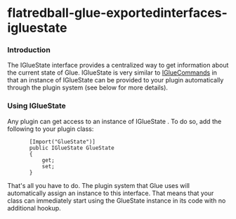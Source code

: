 # flatredball-glue-exportedinterfaces-igluestate

### Introduction

The IGlueState interface provides a centralized way to get information about the current state of Glue. IGlueState is very similar to [IGlueCommands](../../../../../frb/docs/index.php) in that an instance of IGlueState can be provided to your plugin automatically through the plugin system (see below for more details).

### Using IGlueState

Any plugin can get access to an instance of IGlueState . To do so, add the following to your plugin class:

```
       [Import("GlueState")]
       public IGlueState GlueState 
       {
           get;
           set;
       }
```

That's all you have to do. The plugin system that Glue uses will automatically assign an instance to this interface. That means that your class can immediately start using the GlueState instance in its code with no additional hookup.
